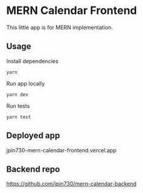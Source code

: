 # MERN Calendar Frontend

This little app is for MERN implementation.

## Usage

Install dependencies

```
yarn
```

Run app locally

```
yarn dev
```

Run tests

```
yarn test
```

## Deployed app

jpin730-mern-calendar-frontend.vercel.app

## Backend repo

https://github.com/jpin730/mern-calendar-backend

